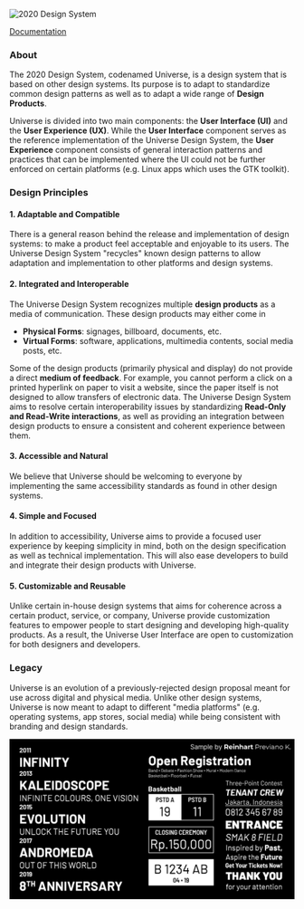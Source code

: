 ![2020 Design System](https://user-images.githubusercontent.com/17312341/69032941-5761c080-0a10-11ea-9435-21a46c29b10a.png)

[Documentation](index.html)

### About
The 2020 Design System, codenamed Universe, is a design system that is based on other design systems. Its purpose is to adapt to standardize common design patterns as well as to adapt a wide range of **Design Products**.

Universe is divided into two main components: the **User Interface (UI)** and the **User Experience (UX)**. While the **User Interface** component serves as the reference implementation of the Universe Design System, the **User Experience** component consists of general interaction patterns and practices that can be implemented where the UI could not be further enforced on certain platforms (e.g. Linux apps which uses the GTK toolkit).

### Design Principles
#### 1. Adaptable and Compatible
There is a general reason behind the release and implementation of design systems: to make a product feel acceptable and enjoyable to its users. The Universe Design System "recycles" known design patterns to allow adaptation and implementation to other platforms and design systems.

#### 2. Integrated and Interoperable
The Universe Design System recognizes multiple **design products** as a media of communication. These design products may either come in

+ **Physical Forms**: signages, billboard, documents, etc.
+ **Virtual Forms**: software, applications, multimedia contents, social media posts, etc.

Some of the design products (primarily physical and display) do not provide a direct **medium of feedback**. For example, you cannot perform a click on a printed hyperlink on paper to visit a website, since the paper itself is not designed to allow transfers of electronic data. The Universe Design System aims to resolve certain interoperability issues by standardizing **Read-Only and Read-Write interactions**, as well as providing an integration between design products to ensure a consistent and coherent experience between them.

#### 3. Accessible and Natural
We believe that Universe should be welcoming to everyone by implementing the same accessibility standards as found in other design systems.

#### 4. Simple and Focused
In addition to accessibility, Universe aims to provide a focused user experience by keeping simplicity in mind, both on the design specification as well as technical implementation. This will also ease developers to build and integrate their design products with Universe.

#### 5. Customizable and Reusable
Unlike certain in-house design systems that aims for coherence across a certain product, service, or company, Universe provide customization features to empower people to start designing and developing high-quality products. As a result, the Universe User Interface are open to customization for both designers and developers.

### Legacy
Universe is an evolution of a previously-rejected design proposal meant for use across digital and physical media. Unlike other design systems, Universe is now meant to adapt to different "media platforms" (e.g. operating systems, app stores, social media) while being consistent with branding and design standards.

![Original Draft](img/legacy.jpg)

